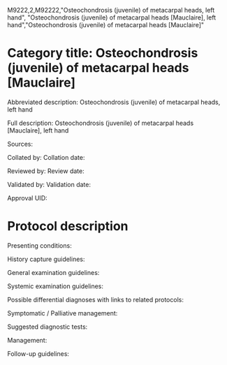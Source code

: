 M9222,2,M92222,"Osteochondrosis (juvenile) of metacarpal heads, left hand", "Osteochondrosis (juvenile) of metacarpal heads [Mauclaire], left hand","Osteochondrosis (juvenile) of metacarpal heads [Mauclaire]"
# Category title: Osteochondrosis (juvenile) of metacarpal heads [Mauclaire]

Abbreviated description: Osteochondrosis (juvenile) of metacarpal heads, left hand

Full description: Osteochondrosis (juvenile) of metacarpal heads [Mauclaire], left hand

Sources:

Collated by:
Collation date:

Reviewed by:
Review date:

Validated by:
Validation date:

Approval UID:

# Protocol description

Presenting conditions:

History capture guidelines:

General examination guidelines:

Systemic examination guidelines:

Possible differential diagnoses with links to related protocols:

Symptomatic / Palliative management:

Suggested diagnostic tests:

Management:

Follow-up guidelines:
